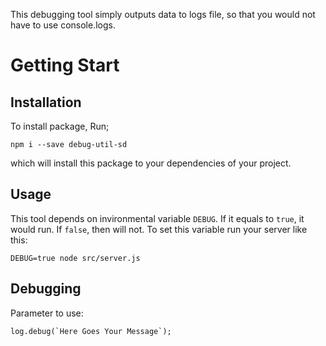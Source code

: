 This debugging tool simply outputs data to logs file, so that you would not have to use console.logs.

# Getting Start

## Installation
To install package, Run;
```
npm i --save debug-util-sd
```
 which will install this package to your dependencies of your project.

## Usage

This tool depends on invironmental variable `DEBUG`. If it equals to `true`, it would run. If `false`, then will not. To set this variable run your server like this:

```
DEBUG=true node src/server.js
```

## Debugging

Parameter to use:

```
log.debug(`Here Goes Your Message`);
```
